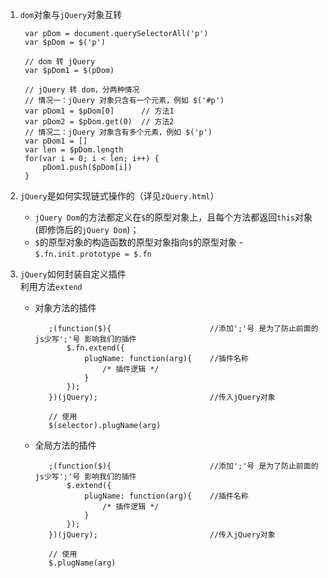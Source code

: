 1. `dom`对象与`jQuery`对象互转

        var pDom = document.querySelectorAll('p')
        var $pDom = $('p')
        
        // dom 转 jQuery
        var $pDom1 = $(pDom)

        // jQuery 转 dom，分两种情况
        // 情况一：jQuery 对象只含有一个元素，例如 $('#p')
        var pDom1 = $pDom[0]      // 方法1
        var pDom2 = $pDom.get(0)  // 方法2
        // 情况二：jQuery 对象含有多个元素，例如 $('p')
        var pDom1 = []
        var len = $pDom.length
        for(var i = 0; i < len; i++) {
            pDom1.push($pDom[i])
        }

2. `jQuery`是如何实现链式操作的（详见`zQuery.html`）     
   * `jQuery Dom`的方法都定义在`$`的原型对象上，且每个方法都返回`this`对象(即修饰后的`jQuery Dom`)；
   * `$`的原型对象的构造函数的原型对象指向`$`的原型对象 - `$.fn.init.prototype = $.fn`

3. `jQuery`如何封装自定义插件       
   利用方法`extend`     

   * 对象方法的插件
  
            ;(function($){                      //添加';'号 是为了防止前面的js少写';'号 影响我们的插件
                $.fn.extend({               
                    plugName: function(arg){    //插件名称
                        /* 插件逻辑 */
                    }
                });
            })(jQuery);                         //传入jQuery对象

            // 使用
            $(selector).plugName(arg)

   * 全局方法的插件

            ;(function($){                      //添加';'号 是为了防止前面的js少写';'号 影响我们的插件
                $.extend({                  
                    plugName: function(arg){    //插件名称
                        /* 插件逻辑 */
                    }
                });
            })(jQuery);                         //传入jQuery对象
            
            // 使用
            $.plugName(arg)